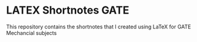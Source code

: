# LATEX Shortnotes GATE
 This repository contains the shortnotes that I created using LaTeX for GATE Mechancial subjects
